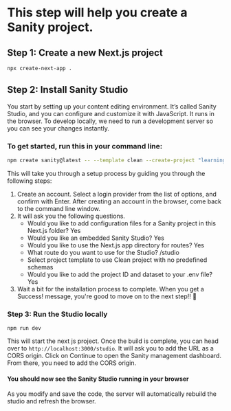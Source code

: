 # This step will help you create a Sanity project.

## Step 1: Create a new Next.js project

```bash
npx create-next-app .
```

## Step 2: Install Sanity Studio

You start by setting up your content editing environment. It’s called Sanity Studio, and you can configure and customize it with JavaScript. It runs in the browser. To develop locally, we need to run a development server so you can see your changes instantly.

### To get started, run this in your command line:

```bash
npm create sanity@latest -- --template clean --create-project "learning-sanity-project" --dataset production
```

This will take you through a setup process by guiding you through the following steps:

1. Create an account. Select a login provider from the list of options, and confirm with Enter. After creating an account in the browser, come back to the command line window.
2. It will ask you the following questions.
   - Would you like to add configuration files for a Sanity project in this Next.js folder? Yes
   - Would you like an embedded Sanity Studio? Yes
   - Would you like to use the Next.js app directory for routes? Yes
   - What route do you want to use for the Studio? /studio
   - Select project template to use Clean project with no predefined schemas
   - Would you like to add the project ID and dataset to your .env file? Yes
3. Wait a bit for the installation process to complete. When you get a Success! message, you're good to move on to the next step!! 🎉

### Step 3: Run the Studio locally

```terminal
npm run dev
```

This will start the next js project. Once the build is complete, you can head over to `http://localhost:3000/studio`. It will ask you to add the URL as a CORS origin. Click on Continue to open the Sanity management dashboard. From there, you need to add the CORS origin.

#### You should now see the Sanity Studio running in your browser

As you modify and save the code, the server will automatically rebuild the studio and refresh the browser.